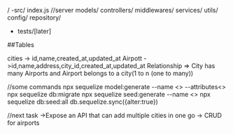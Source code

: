 /
-src/
index.js //server
models/
controllers/
middlewares/
services/
utils/
config/
repository/

- tests/[later]

##Tables

cities -> id,name,created_at,updated_at
Airpott ->id,name,address,city_id,created_at,updated_at
Relationship => City has many Airports and Airport belongs to a city(1 to n (one to many))

//some commands
npx sequelize model:generate --name <> --attributes<>
npx sequelize db:migrate
npx sequelize seed:generate --name <>
npx sequelize db:seed:all
db.sequelize.sync({alter:true})

//next task
->Expose an API that can add multiple cities in one go
-> CRUD for airports
